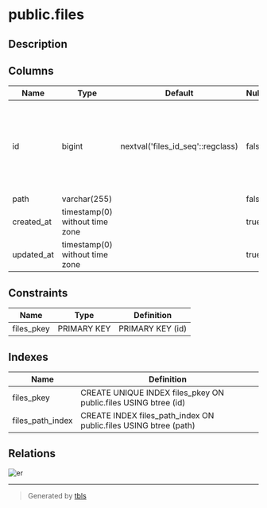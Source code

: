 # public.files

## Description

## Columns

| Name       | Type                           | Default                           | Nullable | Children                                                                                                                                                                                                                                                                                                                                                                                                                                                                                                                                                  |
| ---------- | ------------------------------ | --------------------------------- | -------- | --------------------------------------------------------------------------------------------------------------------------------------------------------------------------------------------------------------------------------------------------------------------------------------------------------------------------------------------------------------------------------------------------------------------------------------------------------------------------------------------------------------------------------------------------------- |
| id         | bigint                         | nextval('files_id_seq'::regclass) | false    | [public.users](public.users.md) [public.certifications](public.certifications.md) [public.imaging_licenses](public.imaging_licenses.md) [public.doctor_licenses](public.doctor_licenses.md) [public.companies](public.companies.md) [public.patients](public.patients.md) [public.file_report](public.file_report.md) [public.documents](public.documents.md) [public.examination_refuse_wavers](public.examination_refuse_wavers.md) [public.company_patients](public.company_patients.md) [public.checkup_consent_form](public.checkup_consent_form.md) |
| path       | varchar(255)                   |                                   | false    |                                                                                                                                                                                                                                                                                                                                                                                                                                                                                                                                                           |
| created_at | timestamp(0) without time zone |                                   | true     |                                                                                                                                                                                                                                                                                                                                                                                                                                                                                                                                                           |
| updated_at | timestamp(0) without time zone |                                   | true     |                                                                                                                                                                                                                                                                                                                                                                                                                                                                                                                                                           |

## Constraints

| Name       | Type        | Definition       |
| ---------- | ----------- | ---------------- |
| files_pkey | PRIMARY KEY | PRIMARY KEY (id) |

## Indexes

| Name             | Definition                                                       |
| ---------------- | ---------------------------------------------------------------- |
| files_pkey       | CREATE UNIQUE INDEX files_pkey ON public.files USING btree (id)  |
| files_path_index | CREATE INDEX files_path_index ON public.files USING btree (path) |

## Relations

![er](public.files.svg)

---

> Generated by [tbls](https://github.com/k1LoW/tbls)
